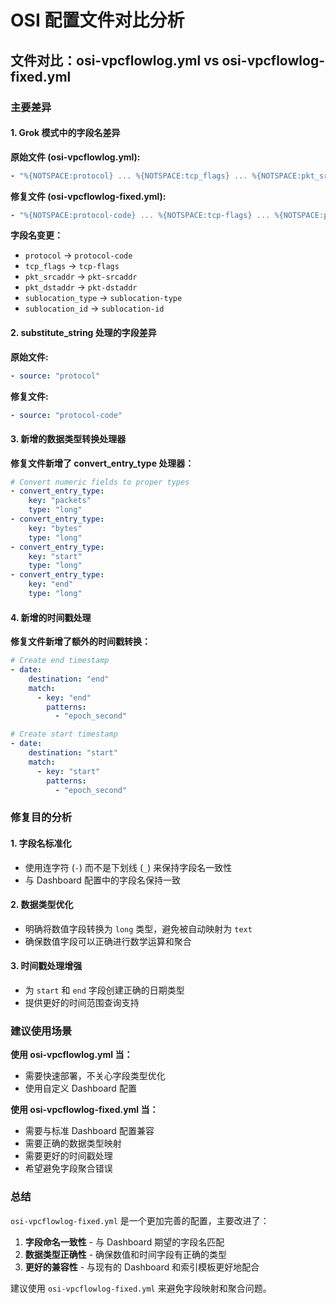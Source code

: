 # OSI 配置文件对比分析

## 文件对比：osi-vpcflowlog.yml vs osi-vpcflowlog-fixed.yml

### 主要差异

#### 1. Grok 模式中的字段名差异

**原始文件 (osi-vpcflowlog.yml):**
```yaml
- "%{NOTSPACE:protocol} ... %{NOTSPACE:tcp_flags} ... %{NOTSPACE:pkt_srcaddr} %{NOTSPACE:pkt_dstaddr} ... %{NOTSPACE:sublocation_type} %{NOTSPACE:sublocation_id} ... %{NOTSPACE:traffic-path}"
```

**修复文件 (osi-vpcflowlog-fixed.yml):**
```yaml
- "%{NOTSPACE:protocol-code} ... %{NOTSPACE:tcp-flags} ... %{NOTSPACE:pkt-srcaddr} %{NOTSPACE:pkt-dstaddr} ... %{NOTSPACE:sublocation-type} %{NOTSPACE:sublocation-id} ... %{NOTSPACE:traffic-path}"
```

**字段名变更：**
- `protocol` → `protocol-code`
- `tcp_flags` → `tcp-flags`
- `pkt_srcaddr` → `pkt-srcaddr`
- `pkt_dstaddr` → `pkt-dstaddr`
- `sublocation_type` → `sublocation-type`
- `sublocation_id` → `sublocation-id`

#### 2. substitute_string 处理的字段差异

**原始文件:**
```yaml
- source: "protocol"
```

**修复文件:**
```yaml
- source: "protocol-code"
```

#### 3. 新增的数据类型转换处理器

**修复文件新增了 convert_entry_type 处理器：**
```yaml
# Convert numeric fields to proper types
- convert_entry_type:
    key: "packets"
    type: "long"
- convert_entry_type:
    key: "bytes"
    type: "long"
- convert_entry_type:
    key: "start"
    type: "long"
- convert_entry_type:
    key: "end"
    type: "long"
```

#### 4. 新增的时间戳处理

**修复文件新增了额外的时间戳转换：**
```yaml
# Create end timestamp
- date:
    destination: "end"
    match:
      - key: "end"
        patterns:
          - "epoch_second"

# Create start timestamp  
- date:
    destination: "start"
    match:
      - key: "start"
        patterns:
          - "epoch_second"
```

### 修复目的分析

#### 1. 字段名标准化
- 使用连字符 (`-`) 而不是下划线 (`_`) 来保持字段名一致性
- 与 Dashboard 配置中的字段名保持一致

#### 2. 数据类型优化
- 明确将数值字段转换为 `long` 类型，避免被自动映射为 `text`
- 确保数值字段可以正确进行数学运算和聚合

#### 3. 时间戳处理增强
- 为 `start` 和 `end` 字段创建正确的日期类型
- 提供更好的时间范围查询支持

### 建议使用场景

**使用 osi-vpcflowlog.yml 当：**
- 需要快速部署，不关心字段类型优化
- 使用自定义 Dashboard 配置

**使用 osi-vpcflowlog-fixed.yml 当：**
- 需要与标准 Dashboard 配置兼容
- 需要正确的数据类型映射
- 需要更好的时间戳处理
- 希望避免字段聚合错误

### 总结

`osi-vpcflowlog-fixed.yml` 是一个更加完善的配置，主要改进了：
1. **字段命名一致性** - 与 Dashboard 期望的字段名匹配
2. **数据类型正确性** - 确保数值和时间字段有正确的类型
3. **更好的兼容性** - 与现有的 Dashboard 和索引模板更好地配合

建议使用 `osi-vpcflowlog-fixed.yml` 来避免字段映射和聚合问题。